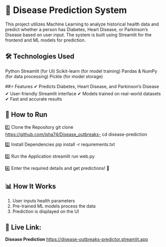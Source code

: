 # 🏥 Disease Prediction System
This project utilizes Machine Learning to analyze historical health data and predict whether a person has Diabetes, Heart Disease, or Parkinson’s Disease based on user input. The system is built using Streamlit for the frontend and ML models for prediction.

## 🛠️ Technologies Used
Python 
Streamlit (for UI)
Scikit-learn (for model training)
Pandas & NumPy (for data processing)
Pickle (for model storage)

##⚡ Features
✔ Predicts Diabetes, Heart Disease, and Parkinson’s Disease
✔ User-friendly Streamlit interface
✔ Models trained on real-world datasets
✔ Fast and accurate results

## 🚀 How to Run

1️⃣ Clone the Repository
git clone https://github.com/isha74/Disease_outbreaks-
cd disease-prediction

2️⃣ Install Dependencies
pip install -r requirements.txt

3️⃣ Run the Application
streamlit run web.py

4️⃣ Enter the required details and get predictions! 🎯

## 📊 How It Works
1. User inputs health parameters
2. Pre-trained ML models process the data
3. Prediction is displayed on the UI

## 🚀 Live Link:
**Disease Prediction**  https://disease-outbreaks-predictor.streamlit.app
